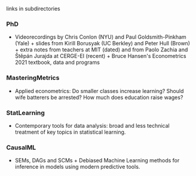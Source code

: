 links in subdirectories

### PhD
- Videorecordings by Chris Conlon (NYU) and Paul Goldsmith-Pinkham (Yale) + slides from Kirill Borusyak (UC Berkley) and Peter Hull (Brown) + extra notes from teachers at MIT (dated) and from Paolo Zachia and Štěpán Jurajda at CERGE-EI (recent) + Bruce Hansen's Econometrics 2021 textbook, data and programs 

### MasteringMetrics 
- Applied econometrics: Do smaller classes increase learning? Should wife batterers be arrested? How much does education raise wages?  

### StatLearning 
- Contemporary tools for data analysis: broad and less technical treatment of key topics in statistical learning.
  
### CausalML
- SEMs, DAGs and SCMs + Debiased Machine Learning methods for inference in models using modern predictive tools.
